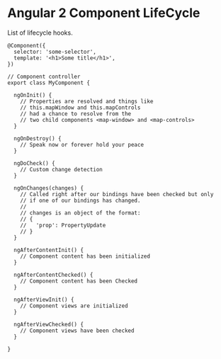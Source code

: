 # Angular 2 Component LifeCycle
List of lifecycle hooks.

    
    @Component({
      selector: 'some-selector',
      template: '<h1>Some title</h1>',
    })
    
    // Component controller
    export class MyComponent {
    
      ngOnInit() {
        // Properties are resolved and things like
        // this.mapWindow and this.mapControls
        // had a chance to resolve from the
        // two child components <map-window> and <map-controls>
      }
      
      ngOnDestroy() {
        // Speak now or forever hold your peace
      }
      
      ngDoCheck() {
        // Custom change detection
      }
      
      ngOnChanges(changes) {
        // Called right after our bindings have been checked but only
        // if one of our bindings has changed.
        //
        // changes is an object of the format:
        // {
        //   'prop': PropertyUpdate
        // }
      }
      
      ngAfterContentInit() {
        // Component content has been initialized
      }
      
      ngAfterContentChecked() {
        // Component content has been Checked
      }
      
      ngAfterViewInit() {
        // Component views are initialized
      }
      
      ngAfterViewChecked() {
        // Component views have been checked
      }
      
    }
